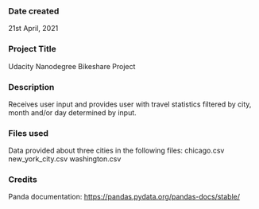 ### Date created
21st April, 2021

### Project Title
Udacity Nanodegree Bikeshare Project

### Description
Receives user input and provides user with travel statistics filtered by city, month and/or day determined by input.

### Files used
Data provided about three cities in the following files:
chicago.csv
new_york_city.csv
washington.csv

### Credits
Panda documentation: https://pandas.pydata.org/pandas-docs/stable/
